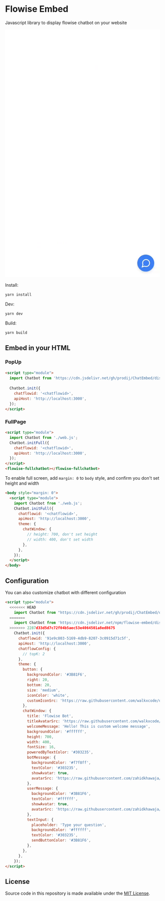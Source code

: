 <!-- markdownlint-disable MD030 -->

# Flowise Embed

Javascript library to display flowise chatbot on your website

![Flowise](https://github.com/FlowiseAI/FlowiseChatEmbed/blob/main/images/ChatEmbed.gif?raw=true)

Install:

```bash
yarn install
```

Dev:

```bash
yarn dev
```

Build:

```bash
yarn build
```

## Embed in your HTML

### PopUp

```html
<script type="module">
  import Chatbot from 'https://cdn.jsdelivr.net/gh/prodij/ChatEmbed/dist/web.js';

  Chatbot.init({
    chatflowid: '<chatflowid>',
    apiHost: 'http://localhost:3000',
  });
</script>
```

### FullPage

```html
<script type="module">
  import Chatbot from './web.js';
  Chatbot.initFull({
    chatflowid: '<chatflowid>',
    apiHost: 'http://localhost:3000',
  });
</script>
<flowise-fullchatbot></flowise-fullchatbot>
```

To enable full screen, add `margin: 0` to <code>body</code> style, and confirm you don't set height and width

```html
<body style="margin: 0">
  <script type="module">
    import Chatbot from './web.js';
    Chatbot.initFull({
      chatflowid: '<chatflowid>',
      apiHost: 'http://localhost:3000',
      theme: {
        chatWindow: {
          // height: 700, don't set height
          // width: 400, don't set width
        },
      },
    });
  </script>
</body>
```

## Configuration

You can also customize chatbot with different configuration

```html
<script type="module">
  <<<<<<< HEAD
    import Chatbot from "https://cdn.jsdelivr.net/gh/prodij/ChatEmbed/dist/web.js";
  =======
    import Chatbot from 'https://cdn.jsdelivr.net/npm/flowise-embed/dist/web.js';
  >>>>>>> 2287d33d5d7c72f04b5aec53e4064501a8ed8675
    Chatbot.init({
      chatflowid: '91e9c803-5169-4db9-8207-3c0915d71c5f',
      apiHost: 'http://localhost:3000',
      chatflowConfig: {
        // topK: 2
      },
      theme: {
        button: {
          backgroundColor: '#3B81F6',
          right: 20,
          bottom: 20,
          size: 'medium',
          iconColor: 'white',
          customIconSrc: 'https://raw.githubusercontent.com/walkxcode/dashboard-icons/main/svg/google-messages.svg',
        },
        chatWindow: {
          title: 'Flowise Bot',
          titleAvatarSrc: 'https://raw.githubusercontent.com/walkxcode/dashboard-icons/main/svg/google-messages.svg',
          welcomeMessage: 'Hello! This is custom welcome message',
          backgroundColor: '#ffffff',
          height: 700,
          width: 400,
          fontSize: 16,
          poweredByTextColor: '#303235',
          botMessage: {
            backgroundColor: '#f7f8ff',
            textColor: '#303235',
            showAvatar: true,
            avatarSrc: 'https://raw.githubusercontent.com/zahidkhawaja/langchain-chat-nextjs/main/public/parroticon.png',
          },
          userMessage: {
            backgroundColor: '#3B81F6',
            textColor: '#ffffff',
            showAvatar: true,
            avatarSrc: 'https://raw.githubusercontent.com/zahidkhawaja/langchain-chat-nextjs/main/public/usericon.png',
          },
          textInput: {
            placeholder: 'Type your question',
            backgroundColor: '#ffffff',
            textColor: '#303235',
            sendButtonColor: '#3B81F6',
          },
        },
      },
    });
</script>
```

## License

Source code in this repository is made available under the [MIT License](https://github.com/FlowiseAI/Flowise/blob/master/LICENSE.md).
